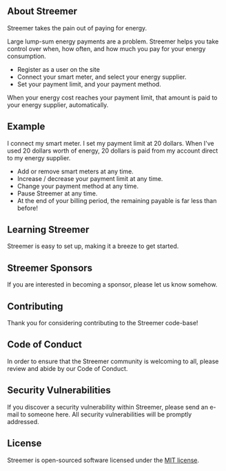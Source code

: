 ## About Streemer

Streemer takes the pain out of paying for energy.

Large lump-sum energy payments are a problem. Streemer helps you take control over when, how often, and how much you pay for your energy consumption.

-   Register as a user on the site
-   Connect your smart meter, and select your energy supplier.
-   Set your payment limit, and your payment method.

When your energy cost reaches your payment limit, that amount is paid to your energy supplier, automatically.

## Example

I connect my smart meter. I set my payment limit at 20 dollars. When I've used 20 dollars worth of energy, 20 dollars is paid from my account direct to my energy supplier.

-   Add or remove smart meters at any time.
-   Increase / decrease your payment limit at any time.
-   Change your payment method at any time.
-   Pause Streemer at any time.
-   At the end of your billing period, the remaining payable is far less than before!

## Learning Streemer

Streemer is easy to set up, making it a breeze to get started.

## Streemer Sponsors

If you are interested in becoming a sponsor, please let us know somehow.

## Contributing

Thank you for considering contributing to the Streemer code-base!

## Code of Conduct

In order to ensure that the Streemer community is welcoming to all, please review and abide by our Code of Conduct.

## Security Vulnerabilities

If you discover a security vulnerability within Streemer, please send an e-mail to someone here. All security vulnerabilities will be promptly addressed.

## License

Streemer is open-sourced software licensed under the [MIT license](https://opensource.org/licenses/MIT).
